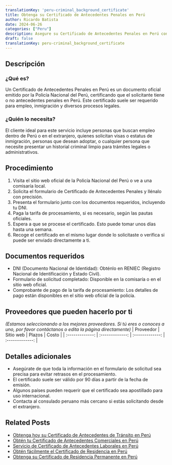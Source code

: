 ```yaml
---
translationKey: 'peru-criminal_background_certificate'
title: Obtenga su Certificado de Antecedentes Penales en Perú
author: Ricardo Batista
date: 2024-06-26
categories: ["Peru"]
description: Asegure su Certificado de Antecedentes Penales en Perú con facilidad. Siga nuestra guía paso a paso y obtenga los documentos necesarios.
draft: false
translationKey: peru-criminal_background_certificate
---
```


## Descripción
### ¿Qué es?
Un Certificado de Antecedentes Penales en Perú es un documento oficial emitido por la Policía Nacional del Perú, certificando que el solicitante tiene o no antecedentes penales en Perú. Este certificado suele ser requerido para empleo, inmigración y diversos procesos legales.

### ¿Quién lo necesita?
El cliente ideal para este servicio incluye personas que buscan empleo dentro de Perú o en el extranjero, quienes solicitan visas o estatus de inmigración, personas que desean adoptar, o cualquier persona que necesite presentar un historial criminal limpio para trámites legales o administrativos.

## Procedimiento

1. Visita el sitio web oficial de la Policía Nacional del Perú o ve a una comisaría local.
2. Solicita el formulario de Certificado de Antecedentes Penales y llénalo con precisión.
3. Presenta el formulario junto con los documentos requeridos, incluyendo tu DNI.
4. Paga la tarifa de procesamiento, si es necesario, según las pautas oficiales.
5. Espera a que se procese el certificado. Esto puede tomar unos días hasta una semana.
6. Recoge el certificado en el mismo lugar donde lo solicitaste o verifica si puede ser enviado directamente a ti.

## Documentos requeridos

- DNI (Documento Nacional de Identidad): Obténlo en RENIEC (Registro Nacional de Identificación y Estado Civil).
- Formulario de solicitud completado: Disponible en la comisaría o en el sitio web oficial.
- Comprobante de pago de la tarifa de procesamiento: Los detalles de pago están disponibles en el sitio web oficial de la policía.

## Proveedores que pueden hacerlo por ti
_(Estamos seleccionando a los mejores proveedores. Si tú eres o conoces a uno, por favor contáctanos o edita la página directamente)_
| Proveedor        |     Sitio web     |     Plazos    |       Costo      |
| :-------------: | :-------------: |  :-------------: | :-------------: |

## Detalles adicionales

- Asegúrate de que toda la información en el formulario de solicitud sea precisa para evitar retrasos en el procesamiento.
- El certificado suele ser válido por 90 días a partir de la fecha de emisión.
- Algunos países pueden requerir que el certificado sea apostillado para uso internacional.
- Contacta al consulado peruano más cercano si estás solicitando desde el extranjero.


## Related Posts

- [Obtenga hoy su Certificado de Antecedentes de Tránsito en Perú](https://tramitit.com/es/guides/peru/certificado_de_antecedentes_de_tránsito/)
- [Obtén tu Certificado de Antecedentes Comerciales en Perú](https://tramitit.com/es/guides/peru/certificado_de_antecedentes_comerciales/)
- [Servicio de Certificado de Antecedentes Laborales en Perú](https://tramitit.com/es/guides/peru/certificado_de_antecedentes_laborales/)
- [Obtén fácilmente el Certificado de Residencia en Perú](https://tramitit.com/es/guides/peru/certificado_de_residencia/)
- [Obtenga su Certificado de Residencia Permanente en Perú](https://tramitit.com/es/guides/peru/certificado_de_residencia_permanente/)